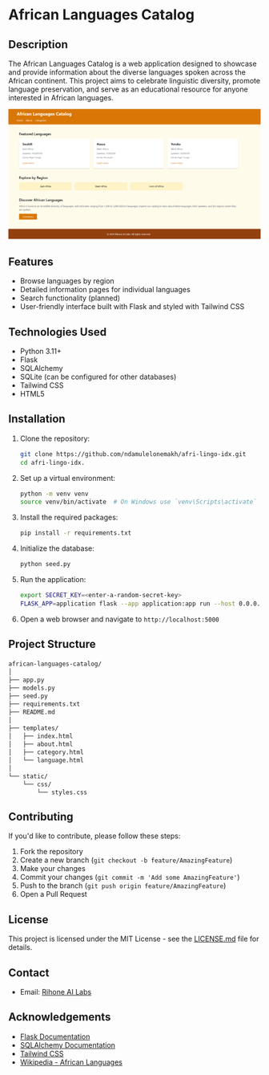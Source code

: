 # African Languages Catalog

## Description

The African Languages Catalog is a web application designed to showcase and provide information about the diverse languages spoken across the African continent. This project aims to celebrate linguistic diversity, promote language preservation, and serve as an educational resource for anyone interested in African languages.

![Home page screenshot](./homepage.png)

## Features

- Browse languages by region
- Detailed information pages for individual languages
- Search functionality (planned)
- User-friendly interface built with Flask and styled with Tailwind CSS

## Technologies Used

- Python 3.11+
- Flask
- SQLAlchemy
- SQLite (can be configured for other databases)
- Tailwind CSS
- HTML5

## Installation

1. Clone the repository:
   ```bash
   git clone https://github.com/ndamulelonemakh/afri-lingo-idx.git
   cd afri-lingo-idx.
   ```

2. Set up a virtual environment:
   ```bash
   python -m venv venv
   source venv/bin/activate  # On Windows use `venv\Scripts\activate`
   ```

3. Install the required packages:
   ```bash
   pip install -r requirements.txt
   ```

4. Initialize the database:
   ```bash
   python seed.py
   ```

5. Run the application:
   ```bash
   export SECRET_KEY=<enter-a-random-secret-key>
   FLASK_APP=application flask --app application:app run --host 0.0.0.0 --reload
   ```

6. Open a web browser and navigate to `http://localhost:5000`

## Project Structure

```
african-languages-catalog/
│
├── app.py
├── models.py
├── seed.py
├── requirements.txt
├── README.md
│
├── templates/
│   ├── index.html
│   ├── about.html
│   ├── category.html
│   └── language.html
│
└── static/
    └── css/
        └── styles.css
```

## Contributing

If you'd like to contribute, please follow these steps:

1. Fork the repository
2. Create a new branch (`git checkout -b feature/AmazingFeature`)
3. Make your changes
4. Commit your changes (`git commit -m 'Add some AmazingFeature'`)
5. Push to the branch (`git push origin feature/AmazingFeature`)
6. Open a Pull Request

## License

This project is licensed under the MIT License - see the [LICENSE.md](LICENSE.md) file for details.

## Contact

- Email: [Rihone AI Labs](mailto:info@rihonegroup.com)

## Acknowledgements

- [Flask Documentation](https://flask.palletsprojects.com/)
- [SQLAlchemy Documentation](https://docs.sqlalchemy.org/)
- [Tailwind CSS](https://tailwindcss.com/)
- [Wikipedia - African Languages](https://en.wikipedia.org/wiki/Languages_of_Africa)
